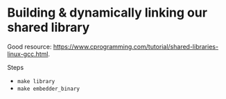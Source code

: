 # Building & dynamically linking our shared library

Good resource:
https://www.cprogramming.com/tutorial/shared-libraries-linux-gcc.html.

Steps
 - `make library`
 - `make embedder_binary`
